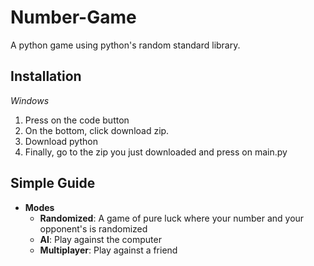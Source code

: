 # Number-Game
A python game using python's random standard library.

## Installation
*Windows*
1. Press on the code button
2. On the bottom, click download zip.
3. Download python
4. Finally, go to the zip you just downloaded and press on main.py

## Simple Guide
- **Modes**
    - **Randomized**: A game of pure luck where your number and your opponent's is randomized
    - **AI**: Play against the computer
    - **Multiplayer**: Play against a friend